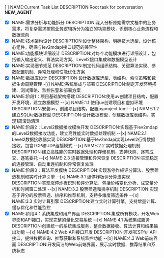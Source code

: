 [ ] NAME:Current Task List DESCRIPTION:Root task for conversation __NEW_AGENT__
-[x] NAME:需求分析与功能拆分 DESCRIPTION:深入分析原始需求文档中的业务需求，将复杂需求按照业务逻辑拆分为独立的功能模块，识别核心业务流程和数据流向
-[x] NAME:技术架构设计 DESCRIPTION:设计整体架构，明确技术选型，设计核心组件，确保与lev2mdapi接口规范的兼容性
-[x] NAME:功能模块详细设计 DESCRIPTION:对每个功能模块进行详细设计，包括输入输出定义、算法实现方案、Level2接口集成和数据模型设计
-[x] NAME:实现细节规范 DESCRIPTION:制定代码组织结构、关键算法实现、参数配置机制、异常处理和性能优化方案
-[x] NAME:数据库设计 DESCRIPTION:设计数据库选型、表结构、索引策略和数据生命周期管理
-[/] NAME:系统集成与部署 DESCRIPTION:制定开发环境搭建、测试策略、监控告警和部署方案
-[x] NAME:阶段1：项目基础架构搭建 DESCRIPTION:使用uv创建项目结构，配置开发环境，建立数据模型
--[x] NAME:1.1 使用uv创建项目和虚拟环境 DESCRIPTION:安装uv，创建项目结构，配置pyproject.toml
--[x] NAME:1.2 建立SQLite数据模型 DESCRIPTION:设计数据模型，创建数据库表结构，实现1周滚动清理
-[x] NAME:阶段2：Level2数据接收模块开发 DESCRIPTION:实现基于lev2mdapi的Level2数据接收功能，建立高性能实时数据处理机制
--[x] NAME:2.1 Level2数据接收器实现 DESCRIPTION:基于lev2mdapi实现Level2行情数据接收，包含TCP和UDP组播模式
--[x] NAME:2.2 实时数据处理机制 DESCRIPTION:建立高性能的实时数据处理和存储机制，支持快照、逐笔成交、逐笔委托
--[x] NAME:2.3 连接管理和异常恢复 DESCRIPTION:实现稳定的连接管理、自动重连机制和异常恢复处理
-[x] NAME:阶段3：算法开发模块 DESCRIPTION:实现涨停炸板评分算法、股票筛选机制和实时计算引擎
--[x] NAME:3.1 涨停炸板评分算法实现 DESCRIPTION:实现涨停炸板识别和评分算法，包括价格变化分析、成交量分析和时间窗口处理
--[x] NAME:3.2 股票筛选和排序机制 DESCRIPTION:实现基于评分的股票筛选、排序和推荐机制，支持多维度筛选条件
--[x] NAME:3.3 实时计算引擎 DESCRIPTION:建立实时计算引擎，支持增量计算、缓存优化和性能监控
-[x] NAME:阶段4：系统集成和用户界面 DESCRIPTION:集成所有模块，开发Web界面和API接口，实现完整的量化交易系统
--[x] NAME:4.1 系统集成服务 DESCRIPTION:创建统一的系统集成服务，整合数据接收、算法计算和结果输出功能
--[x] NAME:4.2 Web API接口开发 DESCRIPTION:开发RESTful API接口，提供数据查询、推荐获取和系统监控功能
--[x] NAME:4.3 Web前端界面 DESCRIPTION:开发简洁的Web前端界面，展示实时数据、推荐结果和系统状态